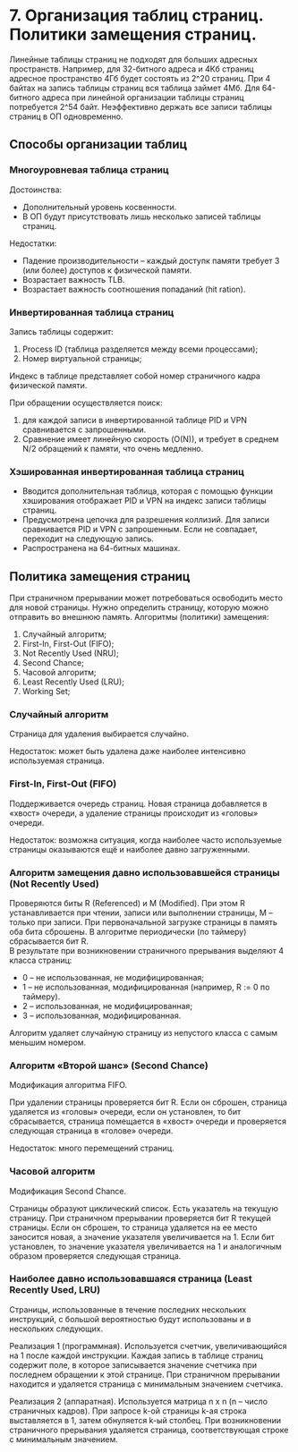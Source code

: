 # 7. Организация таблиц страниц. Политики замещения страниц.

Линейные таблицы страниц не подходят для больших адресных пространств. Например, для 32-битного адреса и 4Кб страниц адресное пространство 4Гб будет состоять из 2^20 страниц. При 4 байтах на запись таблицы страниц вся таблица займет 4Мб. Для 64-битного адреса при линейной организации таблицы страниц потребуется 2^54 байт. Неэффективно держать все записи таблицы страниц в ОП одновременно.

## Способы организации таблиц

### Многоуровневая таблица страниц

Достоинства:

* Дополнительный уровень косвенности.
* В ОП будут присутствовать лишь несколько записей таблицы страниц.

Недостатки: 

* Падение производительности – каждый доступк памяти требует 3 (или более) доступов к физической памяти.
* Возрастает важность TLB.
* Возрастает важность соотношения попаданий (hit ration).

### Инвертированная таблица страниц

Запись таблицы содержит:

1. Process ID (таблица разделяется между всеми процессами);
2. Номер виртуальной страницы;

Индекс в таблице представляет собой номер страничного кадра физической памяти.

При обращении осуществляется поиск:

1. для каждой записи в инвертированной таблице PID и VPN сравнивается с запрошенными.
2. Сравнение имеет линейную скорость (O(N)), и требует в среднем N/2 обращений к памяти, что очень медленно.

### Хэшированная инвертированная таблица страниц

* Вводится дополнительная таблица, которая с помощью функции хэширования отображает PID и VPN на индекс записи таблицы страниц.
* Предусмотрена цепочка для разрешения коллизий. Для записи сравнивается PID и VPN с запрошенным. Если не совпадает, переходит на следующую запись.
* Распространена на 64-битных машинах.

## Политика замещения страниц

При страничном прерывании может потребоваться освободить место для новой страницы. Нужно определить страницу, которую можно отправить во внешнюю память.
Алгоритмы (политики) замещения:

1. Случайный алгоритм;
2. First-In, First-Out (FIFO);
3. Not Recently Used (NRU);
4. Second Chance;
5. Часовой алгоритм;
6. Least Recently Used (LRU);
7. Working Set;

### Случайный алгоритм

Страница для удаления выбирается случайно.

Недостаток: может быть удалена даже наиболее интенсивно используемая страница.

### First-In, First-Out (FIFO)

Поддерживается очередь страниц. Новая страница добавляется в «хвост» очереди, а удаление страницы происходит из «головы» очереди.

Недостаток: возможна ситуация, когда наиболее часто используемые страницы оказываются ещё и наиболее давно загруженными.

### Алгоритм замещения давно использовавшейся страницы (Not Recently Used)

Проверяются биты R (Referenced) и M (Modified). При этом R устанавливается при чтении, записи или выполнении страницы, M – только при записи. При первоначальной загрузке страницы в память оба бита сброшены. В алгоритме периодически (по таймеру) сбрасывается бит R.         
В результате при возникновении страничного прерывания выделяют 4 класса страниц: 

* 0 – не использованная, не модифицированная;
* 1 – не использованная, модифицированная (например, R := 0 по таймеру).
* 2 – использованная, не модифицированная;
* 3 – использованная, модифицированная.

Алгоритм удаляет случайную страницу из непустого класса с самым меньшим номером.

### Алгоритм «Второй шанс» (Second Chance)

Модификация алгоритма FIFO.

При удалении страницы проверяется бит R. Если он сброшен, страница удаляется из «головы» очереди, если он установлен, то бит сбрасывается, страница помещается в «хвост» очереди и проверяется следующая страница в «голове» очереди.

Недостаток: много перемещений страниц.

### Часовой алгоритм

Модификация Second Chance.

Страницы образуют циклический список. Есть указатель на текущую страницу. При страничном прерывании проверяется бит R текущей страницы. Если он сброшен, то страница удаляется на ее место заносится новая, а значение указателя увеличивается на 1. Если бит установлен, то значение указателя увеличивается на 1 и аналогичным образом проверяется следующая страница.

### Наиболее давно использовавшаяся страница (Least Recently Used, LRU)

Страницы, использованные в течение последних нескольких
инструкций, с большой вероятностью будут использованы и в
нескольких следующих.

Реализация 1 (программная). Используется счетчик, увеличивающийся на 1 после каждой инструкции. Каждая запись в таблице страниц содержит поле, в которое записывается значение счетчика при последнем обращении к этой странице. При страничном прерывании находится и удаляется страница с минимальным значением счетчика.

Реализация 2 (аппаратная). Используется матрица n x n (n – число страничных кадров). При запросе k-ой страницы k-ая строка выставляется в 1, затем обнуляется k-ый столбец. При возникновении страничного прерывания удаляется страница, соответствующая строке с минимальным значением.
